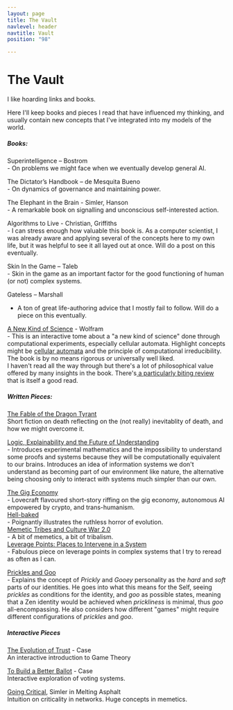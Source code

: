 ```yaml
---
layout: page
title: The Vault
navlevel: header
navtitle: Vault
position: "98"

---
```

# **The Vault**

I like hoarding links and books.

Here I'll keep books and pieces I read that have influenced my thinking, and usually contain new concepts that I've integrated into my models of the world.

##### Books:

Superintelligence – Bostrom  
\- On problems we might face when we eventually develop general AI.

The Dictator’s Handbook – de Mesquita Bueno  
\- On dynamics of governance and maintaining power.

The Elephant in the Brain - Simler, Hanson  
\- A remarkable book on signalling and unconscious self-interested action.

Algorithms to Live - Christian, Griffiths  
\- I can stress enough how valuable this book is. As a computer scientist, I was already aware and applying several of the concepts here to my own life, but it was helpful to see it all layed out at once. Will do a post on this eventually.

Skin In the Game – Taleb  
\- Skin in the game as an important factor for the good functioning of human (or not) complex systems.

Gateless – Marshall  
 - A ton of great life-authoring advice that I mostly fail to follow. Will do a piece on this eventually.

[A New Kind of Science](https://www.wolframscience.com/nks/) - Wolfram  
\- This is an interactive tome about a "a new kind of science" done through computational experiments, especially cellular automata. Highlight concepts might be [cellular automata](https://en.wikipedia.org/wiki/Cellular_automaton) and the principle of computational irreducibility.   
The book is by no means rigorous or universally well liked.   
I haven't read all the way through but there's a lot of philosophical value offered by many insights in the book. There's[ a particularly biting review](http://bactra.org/reviews/wolfram/) that is itself a good read.

##### Written Pieces:

[The Fable of the Dragon Tyrant](https://nickbostrom.com/fable/dragon.html)   
Short fiction on death reflecting on the (not really) inevitablity of death, and how we might overcome it.

[Logic, Explainability and the Future of Understanding](https://blog.stephenwolfram.com/2018/11/logic-explainability-and-the-future-of-understanding/)  
\- Introduces experimental mathematics and the impossibility to understand some proofs and systems because they will be computationally equivalent to our brains. Introduces an idea of information systems we don't understand as becoming part of our environment like nature, the alternative being choosing only to interact with systems much simpler than our own.

[The Gig Economy](https://zerohplovecraft.wordpress.com/2018/05/11/the-gig-economy-2/)  
\- Lovecraft flavoured short-story riffing on the gig economy, autonomous AI empowered by crypto, and trans-humanism.  
[Hell-baked](http://www.xenosystems.net/hell-baked/)  
\- Poignantly illustrates the ruthless horror of evolution.  
[Memetic Tribes and Culture War 2.0](https://medium.com/intellectual-explorers-club/memetic-tribes-and-culture-war-2-0-14705c43f6bb)   
\- A bit of memetics, a bit of tribalism.  
[Leverage Points: Places to Intervene in a System](http://donellameadows.org/archives/leverage-points-places-to-intervene-in-a-system/)  
\- Fabulous piece on leverage points in complex systems that I try to reread as often as I can.

[Prickles and Goo](https://meltingasphalt.com/prickles-and-goo/)  
\- Explains the concept of _Prickly_ and _Gooey_ personality as the _hard_ and _soft_ parts of our identities. He goes into what this means for the Self, seeing _prickles_ as conditions for the identity, and _goo_ as possible states, meaning that a Zen identity would be achieved when _prickliness_ is minimal, thus _goo_ all-encompassing. He also considers how different "games" might require different configurations of _prickles_ and _goo_.

##### Interactive Pieces

[The Evolution of Trust](https://ncase.me/trust/) - Case  
An interactive introduction to Game Theory

[To Build a Better Ballot](https://ncase.me/ballot/) - Case  
Interactive exploration of voting systems.

[Going Critical](https://meltingasphalt.com/interactive/going-critical/), Simler in Melting Asphalt  
Intuition on criticality in networks. Huge concepts in memetics.